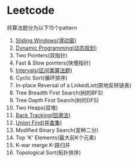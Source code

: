 # Leetcode
将算法题分为以下15个pattern

1. [Sliding Windows(滑动窗)](SlidingWindows)
2. [Dynamic Programming(动态规划)](DynamicProgramming)
3. Two Pointers(双指针)
4. Fast & Slow pointers(快慢指针)
5. [Intervals(区间类算法题)](Intervals)
6. Cyclic Sort(循环排序)
7. In-place Reversal of a LinkedList(原地反转链表)
8. Tree Breadth First Search(树的BFS)
9. Tree Depth First Search(树的DFS)
10. Two Heaps(双堆)
11. [Back Tracking(回溯法)](BackTracking)
12. [Union Find(并查集)](UnionFind)
13. Modified Binary Search(变种二分)
14. Top 'K' Elements(最大前K个元素)
15. K-war merge K-路归并
16. Topological Sort(拓扑排序)